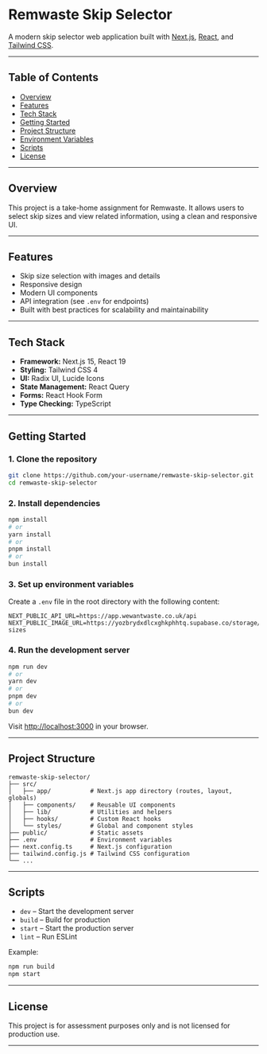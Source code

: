 # Remwaste Skip Selector

A modern skip selector web application built with [Next.js](https://nextjs.org), [React](https://react.dev), and [Tailwind CSS](https://tailwindcss.com/).

---

## Table of Contents

- [Overview](#overview)
- [Features](#features)
- [Tech Stack](#tech-stack)
- [Getting Started](#getting-started)
- [Project Structure](#project-structure)
- [Environment Variables](#environment-variables)
- [Scripts](#scripts)
- [License](#license)

---

## Overview

This project is a take-home assignment for Remwaste. It allows users to select skip sizes and view related information, using a clean and responsive UI.

---

## Features

- Skip size selection with images and details
- Responsive design
- Modern UI components
- API integration (see `.env` for endpoints)
- Built with best practices for scalability and maintainability

---

## Tech Stack

- **Framework:** Next.js 15, React 19
- **Styling:** Tailwind CSS 4
- **UI:** Radix UI, Lucide Icons
- **State Management:** React Query
- **Forms:** React Hook Form
- **Type Checking:** TypeScript

---

## Getting Started

### 1. Clone the repository

```bash
git clone https://github.com/your-username/remwaste-skip-selector.git
cd remwaste-skip-selector
```

### 2. Install dependencies

```bash
npm install
# or
yarn install
# or
pnpm install
# or
bun install
```

### 3. Set up environment variables

Create a `.env` file in the root directory with the following content:

```env
NEXT_PUBLIC_API_URL=https://app.wewantwaste.co.uk/api
NEXT_PUBLIC_IMAGE_URL=https://yozbrydxdlcxghkphhtq.supabase.co/storage/v1/object/public/skips/skip-sizes
```

### 4. Run the development server

```bash
npm run dev
# or
yarn dev
# or
pnpm dev
# or
bun dev
```

Visit [http://localhost:3000](http://localhost:3000) in your browser.

---

## Project Structure

```
remwaste-skip-selector/
├── src/
│   ├── app/           # Next.js app directory (routes, layout, globals)
│   ├── components/    # Reusable UI components
│   ├── lib/           # Utilities and helpers
│   ├── hooks/         # Custom React hooks
│   └── styles/        # Global and component styles
├── public/            # Static assets
├── .env               # Environment variables
├── next.config.ts     # Next.js configuration
├── tailwind.config.js # Tailwind CSS configuration
└── ...
```

---

## Scripts

- `dev` – Start the development server
- `build` – Build for production
- `start` – Start the production server
- `lint` – Run ESLint

Example:

```bash
npm run build
npm start
```

---

## License

This project is for assessment purposes only and is not licensed for production use.

---
